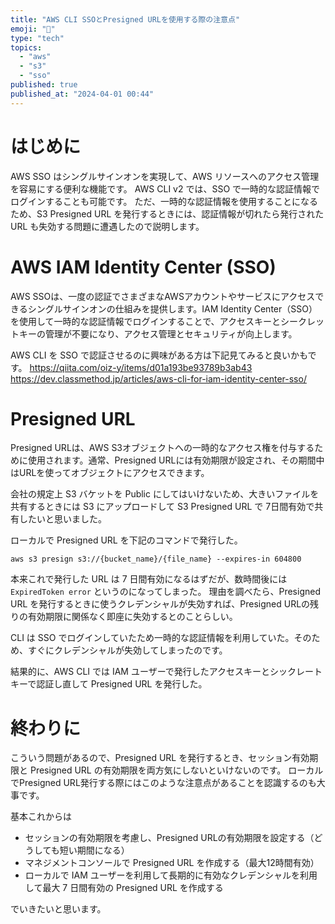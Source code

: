 ```yaml
---
title: "AWS CLI SSOとPresigned URLを使用する際の注意点"
emoji: "🫢"
type: "tech"
topics:
  - "aws"
  - "s3"
  - "sso"
published: true
published_at: "2024-04-01 00:44"
---
```


# はじめに
AWS SSO はシングルサインオンを実現して、AWS リソースへのアクセス管理を容易にする便利な機能です。
AWS CLI v2 では、SSO で一時的な認証情報でログインすることも可能です。
ただ、一時的な認証情報を使用することになるため、S3 Presigned URL を発行するときには、認証情報が切れたら発行された URL も失効する問題に遭遇したので説明します。

# AWS IAM Identity Center (SSO)
AWS SSOは、一度の認証でさまざまなAWSアカウントやサービスにアクセスできるシングルサインオンの仕組みを提供します。IAM Identity Center（SSO）を使用して一時的な認証情報でログインすることで、アクセスキーとシークレットキーの管理が不要になり、アクセス管理とセキュリティが向上します。

AWS CLI を SSO で認証させるのに興味がある方は下記見てみると良いかもです。
https://qiita.com/oiz-y/items/d01a193be93789b3ab43
https://dev.classmethod.jp/articles/aws-cli-for-iam-identity-center-sso/

# Presigned URL
Presigned URLは、AWS S3オブジェクトへの一時的なアクセス権を付与するために使用されます。通常、Presigned URLには有効期限が設定され、その期間中はURLを使ってオブジェクトにアクセスできます。

会社の規定上 S3 バケットを Public にしてはいけないため、大きいファイルを共有するときには S3 にアップロードして S3 Presigned URL で 7日間有効で共有したいと思いました。

ローカルで Presigned URL を下記のコマンドで発行した。

```
aws s3 presign s3://{bucket_name}/{file_name} --expires-in 604800
```

本来これで発行した URL は 7 日間有効になるはずだが、数時間後には `ExpiredToken error` というのになってしまった。
理由を調べたら、Presigned URL を発行するときに使うクレデンシャルが失効すれば、Presigned URLの残りの有効期限に関係なく即座に失効するとのことらしい。

CLI は SSO でログインしていたため一時的な認証情報を利用していた。そのため、すぐにクレデンシャルが失効してしまったのです。

結果的に、AWS CLI では IAM ユーザーで発行したアクセスキーとシックレートキーで認証し直して Presigned URL を発行した。

# 終わりに
こういう問題があるので、Presigned URL を発行するとき、セッション有効期限と Presigned URL の有効期限を両方気にしないといけないのです。
ローカルでPresigned URL発行する際にはこのような注意点があることを認識するのも大事です。

基本これからは
- セッションの有効期限を考慮し、Presigned URLの有効期限を設定する（どうしても短い期間になる）
- マネジメントコンソールで Presigned URL を作成する（最大12時間有効）
- ローカルで IAM ユーザーを利用して長期的に有効なクレデンシャルを利用して最大 7 日間有効の Presigned URL を作成する

でいきたいと思います。
